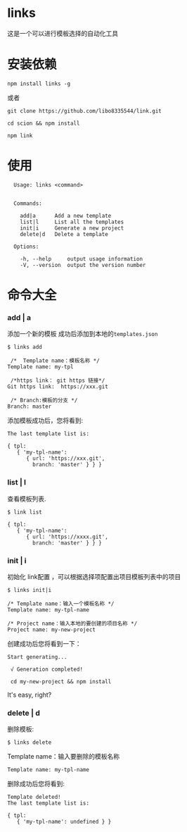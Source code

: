 

# links
这是一个可以进行模板选择的自动化工具

# 安装依赖
```
npm install links -g
```
或者
```
git clone https://github.com/libo8335544/link.git

cd scion && npm install

npm link
```

# 使用
```
  Usage: links <command>


  Commands:

    add|a      Add a new template
    list|l     List all the templates
    init|i     Generate a new project
    delete|d   Delete a template

  Options:

    -h, --help     output usage information
    -V, --version  output the version number
```

# 命令大全
### add | a
添加一个新的模板 成功后添加到本地的`templates.json`
```
$ links add 
```
```
 /*  Template name：模板名称 */
Template name: my-tpl

 /*https link： git https 链接*/
Git https link:  https://xxx.git 

 /* Branch:模板的分支 */
Branch: master 
```
添加模板成功后，您将看到:
```
The last template list is:

{ tpl:
   { 'my-tpl-name':
      { url: 'https://xxx.git',
        branch: 'master' } } }
```

### list | l
查看模板列表.
```
$ link list

{ tpl:
   { 'my-tpl-name':
      { url: 'https://xxxx.git',
        branch: 'master' } } }
```

### init | i
初始化 link配置 ，可以根据选择项配置出项目模板列表中的项目
```
$ links init|i

/* Template name：输入一个模板名称 */
Template name: my-tpl-name

/* Project name：输入本地的要创建的项目名称 */
Project name: my-new-project
```
创建成功后您将看到一下：
```
Start generating...

 √ Generation completed!

 cd my-new-project && npm install
```
It's easy, right?

### delete | d
删除模板:
```
$ links delete
```
Template name：输入要删除的模板名称
```
Template name: my-tpl-name
```
删除成功后您将看到:
```
Template deleted!
The last template list is:

{ tpl:
   { 'my-tpl-name': undefined } }
```














